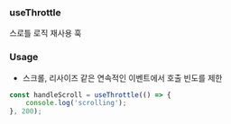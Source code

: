 ### useThrottle
스로틀 로직 재사용 훅

### Usage
- 스크롤, 리사이즈 같은 연속적인 이벤트에서 호출 빈도를 제한
```typescript
const handleScroll = useThrottle(() => {
    console.log('scrolling');
}, 200);
```
